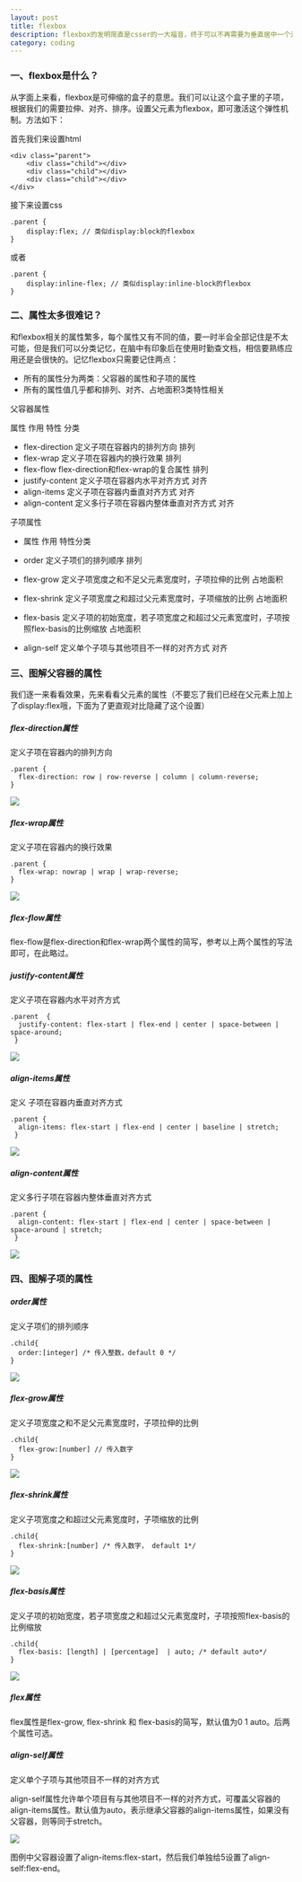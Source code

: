 ```yaml
---
layout: post
title: flexbox
description: flexbox的发明简直是csser的一大福音，终于可以不再需要为垂直居中一个元素而绞尽脑汁了。同时它还能够实现弹性布局，可以说没有它做不到，只有你想不到。但是由于历史原因，flexbox的有多个版本在市面上流通，需要使用不同的厂商前缀或者使用完全不一样的属性名，起初的时候造成人们使用的困扰。
category: coding
---
```



### 一、flexbox是什么？  

从字面上来看，flexbox是可伸缩的盒子的意思。我们可以让这个盒子里的子项，根据我们的需要拉伸、对齐、排序。设置父元素为flexbox，即可激活这个弹性机制。方法如下：  

首先我们来设置html   

```
<div class="parent">
    <div class="child"></div>
    <div class="child"></div>
    <div class="child"></div>
</div>
```  
接下来设置css  
```
.parent {
    display:flex; // 类似display:block的flexbox
}
```
或者  
```
.parent {
    display:inline-flex; // 类似display:inline-block的flexbox
}
```  

### 二、属性太多很难记？

和flexbox相关的属性繁多，每个属性又有不同的值，要一时半会全部记住是不太可能，但是我们可以分类记忆，在脑中有印象后在使用时勤查文档，相信要熟练应用还是会很快的。记忆flexbox只需要记住两点：

  * 所有的属性分为两类：父容器的属性和子项的属性
  * 所有的属性值几乎都和排列、对齐、占地面积3类特性相关  

父容器属性  

属性  作用  特性  分类  


* flex-direction  定义子项在容器内的排列方向  排列
* flex-wrap      定义子项在容器内的换行效果  排列
* flex-flow  flex-direction和flex-wrap的复合属性  排列
* justify-content  定义子项在容器内水平对齐方式  对齐
* align-items  定义子项在容器内垂直对齐方式  对齐
* align-content  定义多行子项在容器内整体垂直对齐方式  对齐    


子项属性  

* 属性	作用	特性分类  


* order	定义子项们的排列顺序	排列
* flex-grow	定义子项宽度之和不足父元素宽度时，子项拉伸的比例	占地面积
* flex-shrink	定义子项宽度之和超过父元素宽度时，子项缩放的比例	占地面积
* flex-basis	定义子项的初始宽度，若子项宽度之和超过父元素宽度时，子项按照flex-basis的比例缩放	占地面积
* align-self	定义单个子项与其他项目不一样的对齐方式	对齐  

### 三、图解父容器的属性

我们逐一来看看效果，先来看看父元素的属性（不要忘了我们已经在父元素上加上了display:flex哦，下面为了更直观对比隐藏了这个设置）  

##### flex-direction属性  

定义子项在容器内的排列方向  

```
.parent {
  flex-direction: row | row-reverse | column | column-reverse;
}
```  

![](../../images/myblog/flex1.png)   

#####  flex-wrap属性  

定义子项在容器内的换行效果  

```
.parent {
  flex-wrap: nowrap | wrap | wrap-reverse;
}
```

![](../../images/myblog/flex2.png)    

##### flex-flow属性  

flex-flow是flex-direction和flex-wrap两个属性的简写，参考以上两个属性的写法即可，在此略过。  

#####  justify-content属性  

定义子项在容器内水平对齐方式  

```
.parent  {
  justify-content: flex-start | flex-end | center | space-between | space-around;
 }
 ```

![](../../images/myblog/flex3.png)  

#####  align-items属性  

定义 子项在容器内垂直对齐方式  

```
.parent {
  align-items: flex-start | flex-end | center | baseline | stretch;
 }
 ```

![](../../images/myblog/flex4.png)   

##### align-content属性  

定义多行子项在容器内整体垂直对齐方式  

```
.parent {
  align-content: flex-start | flex-end | center | space-between | space-around | stretch;
 }
 ```  

![](../../images/myblog/flex5.png)   


### 四、图解子项的属性  

#####  order属性  

定义子项们的排列顺序  

```
.child{
  order:[integer] /* 传入整数，default 0 */
}
```  

![](../../images/myblog/flex6.png)  

##### flex-grow属性  

定义子项宽度之和不足父元素宽度时，子项拉伸的比例  

```
.child{
  flex-grow:[number] // 传入数字
}
```

![](../../images/myblog/flex7.png)  

##### flex-shrink属性  

定义子项宽度之和超过父元素宽度时，子项缩放的比例  

```
.child{
  flex-shrink:[number] /* 传入数字， default 1*/
}
```

![](../../images/myblog/flex8.png)  

##### flex-basis属性  

定义子项的初始宽度，若子项宽度之和超过父元素宽度时，子项按照flex-basis的比例缩放  

```
.child{
  flex-basis: [length] | [percentage]  | auto; /* default auto*/
}
```

![](../../images/myblog/flex9.png)   

##### flex属性  

flex属性是flex-grow, flex-shrink 和 flex-basis的简写，默认值为0 1 auto。后两个属性可选。  

#####  align-self属性  

定义单个子项与其他项目不一样的对齐方式  

align-self属性允许单个项目有与其他项目不一样的对齐方式，可覆盖父容器的align-items属性。默认值为auto，表示继承父容器的align-items属性，如果没有父容器，则等同于stretch。  

![](../../images/myblog/flex10.png)  

图例中父容器设置了align-items:flex-start，然后我们单独给5设置了align-self:flex-end。
